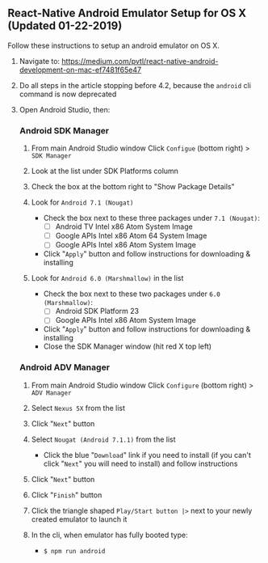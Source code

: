 ## React-Native Android Emulator Setup for OS X (Updated 01-22-2019)

Follow these instructions to setup an android emulator on OS X.

1. Navigate to: https://medium.com/pvtl/react-native-android-development-on-mac-ef7481f65e47
1. Do all steps in the article stopping before 4.2, because the `android` cli command is now deprecated
1. Open Android Studio, then:

    ### Android SDK Manager
    1. From main Android Studio window Click `Configue` (bottom right) > `SDK Manager`
    1. Look at the list under SDK Platforms column
    1. Check the box at the bottom right to "Show Package Details"
    1. Look for `Android 7.1 (Nougat)`
        * Check the box next to these three packages under `7.1 (Nougat)`:
            - [ ] Android TV Intel x86 Atom System Image
            - [ ] Google APIs Intel x86 Atom 64 System Image
            - [ ] Google APIs Intel x86 Atom System Image
        * Click "`Apply`" button and follow instructions for downloading & installing

    1. Look for `Android 6.0 (Marshmallow)` in the list
        * Check the box next to these two packages under `6.0 (Marshmallow)`:
            - [ ] Android SDK Platform 23
            - [ ] Google APIs Intel x86 Atom System Image
        * Click "`Apply`" button and follow instructions for downloading & installing
        * Close the SDK Manager window (hit red X top left)

    ### Android ADV Manager
    1. From main Android Studio window Click `Configure` (bottom right) > `ADV Manager`
    1. Select `Nexus 5X` from the list
    1. Click "`Next`" button
    1. Select `Nougat (Android 7.1.1)` from the list
        * Click the blue "`Download`" link if you need to install (if you can't click "`Next`" you will need to install) and follow instructions
    1. Click "`Next`" button
    1. Click "`Finish`" button

    1. Click the triangle shaped `Play/Start button |>` next to your newly created emulator to launch it

    1. In the cli, when emulator has fully booted type:
        * `$ npm run android`
